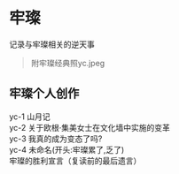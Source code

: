 # 牢璨
记录与牢璨相关的逆天事<br/>
>附牢璨经典照yc.jpeg

## 牢璨个人创作
yc-1 山月记<br/>
yc-2 关于欧根·集美女士在文化墙中实施的变革<br/>
yc-3 我真的成为变态了吗?<br/>
yc-4 未命名(开头:牢璨累了,乏了)<br/>
牢璨的胜利宣言（复读前的最后遗言）
